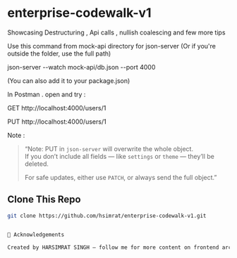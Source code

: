 # enterprise-codewalk-v1
Showcasing Destructuring , Api calls , nullish coalescing and few more tips

Use this command from mock-api directory for json-server
(Or if you're outside the folder, use the full path)

json-server --watch mock-api/db.json --port 4000

(You can also add it to your package.json)

In Postman . open and try :

GET http://localhost:4000/users/1

PUT http://localhost:4000/users/1

Note :
> “Note: PUT in `json-server` will overwrite the whole object.  
> If you don’t include all fields — like `settings` or `theme` — they’ll be deleted.  
>  
> For safe updates, either use `PATCH`, or always send the full object.”


## Clone This Repo
```bash
git clone https://github.com/hsimrat/enterprise-codewalk-v1.git


🙌 Acknowledgements

Created by HARSIMRAT SINGH – follow me for more content on frontend architecture and clean coding practices.

